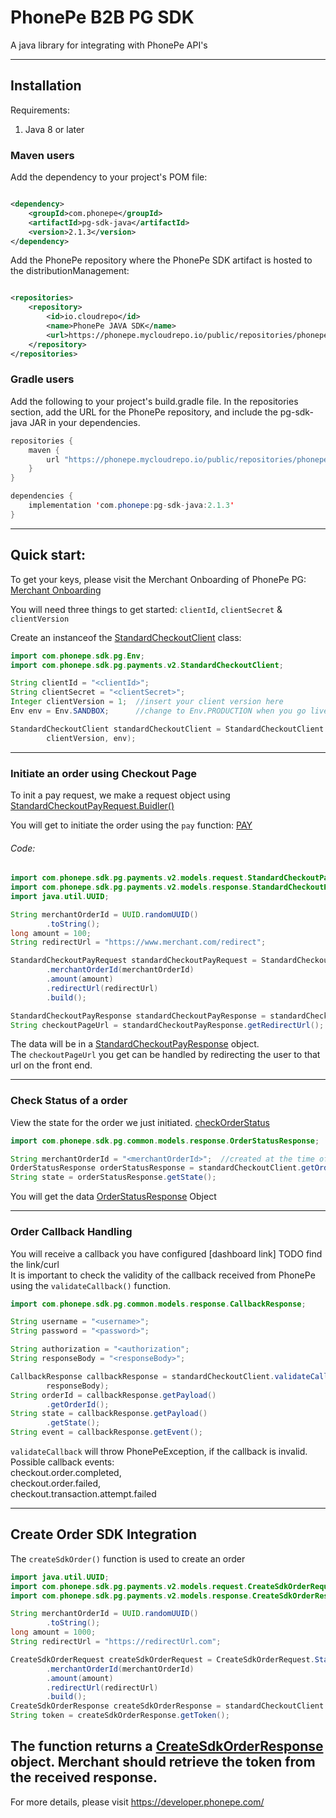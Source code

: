 # PhonePe B2B PG SDK

A java library for integrating with PhonePe API's

-----

## Installation

Requirements:

1) Java 8 or later

### Maven users

Add the dependency to your project's POM file:

```xml

<dependency>
    <groupId>com.phonepe</groupId>
    <artifactId>pg-sdk-java</artifactId>
    <version>2.1.3</version>
</dependency>
```

Add the PhonePe repository where the PhonePe SDK artifact is hosted to the distributionManagement:

```xml

<repositories>
    <repository>
        <id>io.cloudrepo</id>
        <name>PhonePe JAVA SDK</name>
        <url>https://phonepe.mycloudrepo.io/public/repositories/phonepe-pg-sdk-java</url>
    </repository>
</repositories>
```

### Gradle users

Add the following to your project's build.gradle file.
In the repositories section, add the URL for the PhonePe repository, and include the pg-sdk-java JAR in your
dependencies.

```java
repositories {
    maven {
        url "https://phonepe.mycloudrepo.io/public/repositories/phonepe-pg-sdk-java"
    }
}

dependencies {
    implementation 'com.phonepe:pg-sdk-java:2.1.3'
}
```

-----

## Quick start:

To get your keys, please visit the Merchant Onboarding of PhonePe
PG: [Merchant Onboarding](https://developer.phonepe.com/v1/docs/merchant-onboarding)

You will need three things to get started: `clientId`, `clientSecret` & `clientVersion`

Create an instanceof the [StandardCheckoutClient](#class-initialization) class:

```java
import com.phonepe.sdk.pg.Env;
import com.phonepe.sdk.pg.payments.v2.StandardCheckoutClient;

String clientId = "<clientId>";
String clientSecret = "<clientSecret>";
Integer clientVersion = 1;  //insert your client version here
Env env = Env.SANDBOX;      //change to Env.PRODUCTION when you go live

StandardCheckoutClient standardCheckoutClient = StandardCheckoutClient.getInstance(clientId, clientSecret,
        clientVersion, env);
```

_____

### Initiate an order using Checkout Page

To init a pay request, we make a request object
using [StandardCheckoutPayRequest.Buidler()](#standard-checkout-pay-request-builder)

You will get to initiate the order using the `pay` function: [PAY](#pay-function)

###### Code:

```java
import com.phonepe.sdk.pg.payments.v2.models.request.StandardCheckoutPayRequest;
import com.phonepe.sdk.pg.payments.v2.models.response.StandardCheckoutPayResponse;
import java.util.UUID;

String merchantOrderId = UUID.randomUUID()
        .toString();
long amount = 100;
String redirectUrl = "https://www.merchant.com/redirect";

StandardCheckoutPayRequest standardCheckoutPayRequest = StandardCheckoutPayRequest.builder()
        .merchantOrderId(merchantOrderId)
        .amount(amount)
        .redirectUrl(redirectUrl)
        .build();

StandardCheckoutPayResponse standardCheckoutPayResponse = standardCheckoutClient.pay(standardCheckoutPayRequest);
String checkoutPageUrl = standardCheckoutPayResponse.getRedirectUrl();
```

The data will be in a [StandardCheckoutPayResponse](#standardcheckoutpayresponse-properties) object.
<br>The `checkoutPageUrl` you get can be handled by redirecting the user to that url on the front end.
____

### Check Status of a order

View the state for the order we just initiated. [checkOrderStatus](#order-status)

```java
import com.phonepe.sdk.pg.common.models.response.OrderStatusResponse;

String merchantOrderId = "<merchantOrderId>";  //created at the time of order creation
OrderStatusResponse orderStatusResponse = standardCheckoutClient.getOrderStatus(merchantOrderId);
String state = orderStatusResponse.getState();
```

You will get the data [OrderStatusResponse](#orderstatusresponse-properties) Object
____

### Order Callback Handling

You will receive a callback you have configured [dashboard link] TODO find the link/curl
<br>It is important to check the validity of the callback received from PhonePe using the `validateCallback()` function.

```java
import com.phonepe.sdk.pg.common.models.response.CallbackResponse;

String username = "<username>";
String password = "<password>";

String authorization = "<authorization";
String responseBody = "<responseBody>";

CallbackResponse callbackResponse = standardCheckoutClient.validateCallback(username, password, authorization,
        responseBody);
String orderId = callbackResponse.getPayload()
        .getOrderId();
String state = callbackResponse.getPayload()
        .getState();
String event = callbackResponse.getEvent();
```

`validateCallback` will throw PhonePeException, if the callback is invalid.
<br>Possible callback events:<br> checkout.order.completed,<br>
checkout.order.failed,<br>
checkout.transaction.attempt.failed

_____

## Create Order SDK Integration

The `createSdkOrder()` function is used to create an order

```java
import java.util.UUID;
import com.phonepe.sdk.pg.payments.v2.models.request.CreateSdkOrderRequest;
import com.phonepe.sdk.pg.payments.v2.models.response.CreateSdkOrderResponse;

String merchantOrderId = UUID.randomUUID()
        .toString();
long amount = 1000;
String redirectUrl = "https://redirectUrl.com";

CreateSdkOrderRequest createSdkOrderRequest = CreateSdkOrderRequest.StandardCheckoutBuilder()
        .merchantOrderId(merchantOrderId)
        .amount(amount)
        .redirectUrl(redirectUrl)
        .build();
CreateSdkOrderResponse createSdkOrderResponse = standardCheckoutClient.createSdkOrder(createSdkOrderRequest);
String token = createSdkOrderResponse.getToken();
```

The function returns a [CreateSdkOrderResponse](#createsdkorderresponse-properties) object. Merchant should
retrieve the token from the received response.
-----

For more details, please visit https://developer.phonepe.com/
